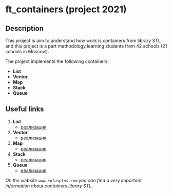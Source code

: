 # ft_containers (project 2021)
 
## Description

This project is aim to understand how work is containers from library STL and this project is a part methodology learning students from 42 schools (21 schools in Moscow).  

The project implements the following containers: 
* **List**
* **Vector**
* **Map**
* **Stack**
* **Queue**
  
<!-- <img src="https://github.com/markveligod/ft_containers/raw/master/img/1.gif" width="800">   -->
  
## Useful links
1. **List**
   * [реализация](https://codelessons.ru/cplusplus/spisok-list-v-s-polnyj-material.html)
2. **Vector**
   * [реализация](https://codelessons.ru/cplusplus/vektory-v-c-dlya-nachinayushhix.html)
3. **Map**
   * [реализация](https://codelessons.ru/cplusplus/map-v-c-chto-eto-i-kak-s-etim-rabotat.html)
4. **Stack**
   * [реализация](https://codelessons.ru/cplusplus/realizaciya-steka-stack-v-c.html)
5. **Queue**
   * [реализация](https://codelessons.ru/cplusplus/ochered-queue-v-c-realizaciya-i-chto-eto-voobshhe-takoe.html)

*On the website `www.cplusplus.com` you can find a very important information about containers library STL.*  
